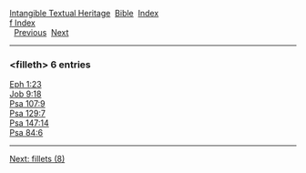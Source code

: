 [Intangible Textual Heritage](../../index)  [Bible](../index) 
[Index](index)   
[f Index](_f_)  
  [Previous](c04232)  [Next](c04234) 

------------------------------------------------------------------------

### &lt;filleth&gt; 6 entries

[Eph 1:23](../kjv/eph001.htm#023)  
[Job 9:18](../kjv/job009.htm#018)  
[Psa 107:9](../kjv/psa107.htm#009)  
[Psa 129:7](../kjv/psa129.htm#007)  
[Psa 147:14](../kjv/psa147.htm#014)  
[Psa 84:6](../kjv/psa084.htm#006)  

------------------------------------------------------------------------

[Next: fillets (8)](c04234)
